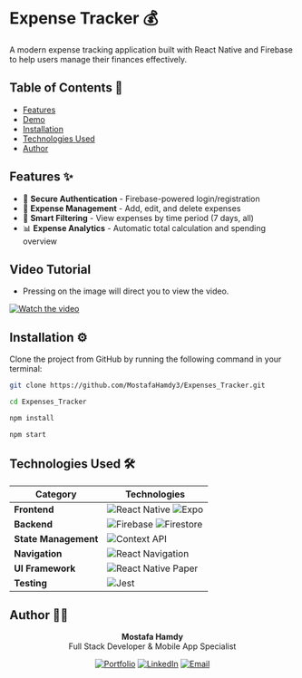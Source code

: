# Expense Tracker 💰

A modern expense tracking application built with React Native and Firebase to help users manage their finances effectively.

## Table of Contents 📖

- [Features](#features-)
- [Demo](#demo-)
- [Installation](#installation-)
- [Technologies Used](#technologies-used-)
- [Author](#author-)

## Features ✨

- 🔐 **Secure Authentication** - Firebase-powered login/registration
- 💸 **Expense Management** - Add, edit, and delete expenses
- 📅 **Smart Filtering** - View expenses by time period (7 days, all)
- 📊 **Expense Analytics** - Automatic total calculation and spending overview

## Video Tutorial  
- Pressing on the image will direct you to view the video.  

[![Watch the video](https://drive.google.com/uc?export=view&id=1KfJOfvJlsT4hlNrSjf7Q4pzuKZRZ1jIG)](https://drive.google.com/file/d/15SQvvz4kO-GzhIFItHrXjXwar2LPEWFH/view?usp=sharing)

## Installation ⚙️

Clone the project from GitHub by running the following command in your terminal:

```bash
git clone https://github.com/MostafaHamdy3/Expenses_Tracker.git

cd Expenses_Tracker

npm install

npm start
```

## Technologies Used 🛠️

<div align="center">
  
| Category          | Technologies                                                                 |
|-------------------|-----------------------------------------------------------------------------|
| **Frontend**      | ![React Native](https://img.shields.io/badge/React_Native-20232A?style=for-the-badge&logo=react&logoColor=61DAFB) ![Expo](https://img.shields.io/badge/Expo-1B1F23?style=for-the-badge&logo=expo&logoColor=white) |
| **Backend**       | ![Firebase](https://img.shields.io/badge/Firebase-039BE5?style=for-the-badge&logo=Firebase&logoColor=white) ![Firestore](https://img.shields.io/badge/Firestore-FFCA28?style=for-the-badge&logo=firebase&logoColor=black) |
| **State Management** | ![Context API](https://img.shields.io/badge/Context_API-61DAFB?style=for-the-badge&logo=react&logoColor=white) |
| **Navigation**    | ![React Navigation](https://img.shields.io/badge/React_Navigation-6F52FF?style=for-the-badge) |
| **UI Framework**  | ![React Native Paper](https://img.shields.io/badge/React_Native_Paper-2088FF?style=for-the-badge) |
| **Testing**       | ![Jest](https://img.shields.io/badge/Jest-C21325?style=for-the-badge&logo=jest&logoColor=white) |

</div>

## Author 👨‍💻

<div align="center">

**Mostafa Hamdy**  
Full Stack Developer & Mobile App Specialist

[![Portfolio](https://img.shields.io/badge/🌐_Portfolio-000000?style=for-the-badge&logo=vercel&logoColor=white)](https://mostafa-portfolio.vercel.app/)
[![LinkedIn](https://img.shields.io/badge/🔗_LinkedIn-0077B5?style=for-the-badge&logo=linkedin&logoColor=white)](https://www.linkedin.com/in/mostafa-7amdy/)
[![Email](https://img.shields.io/badge/📧_Email-D14836?style=for-the-badge&logo=gmail&logoColor=white)](mailto:mostafa44hamdy@gmail.com)

</div>
